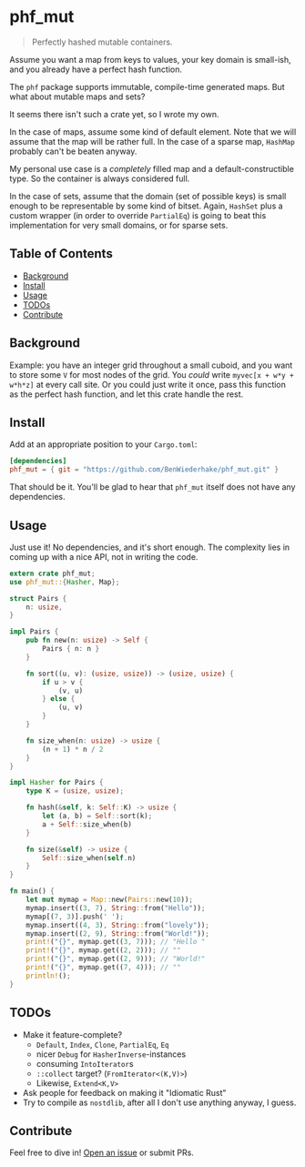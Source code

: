 # phf_mut

> Perfectly hashed mutable containers.

Assume you want a map from keys to values, your key domain is small-ish,
and you already have a perfect hash function.

The `phf` package supports immutable, compile-time generated maps.
But what about mutable maps and sets?

It seems there isn't such a crate yet, so I wrote my own.

In the case of maps, assume some kind of default element.
Note that we will assume that the map will be rather full.
In the case of a sparse map, `HashMap` probably can't be beaten anyway.

My personal use case is a *completely* filled map and a default-constructible type.
So the container is always considered full.

In the case of sets, assume that the domain (set of possible keys)
is small enough to be representable by some kind of bitset.
Again, `HashSet` plus a custom wrapper (in order to override `PartialEq`)
is going to beat this implementation for very small domains, or for sparse sets.

## Table of Contents

- [Background](#background)
- [Install](#install)
- [Usage](#usage)
- [TODOs](#todos)
- [Contribute](#contribute)

## Background

Example: you have an integer grid throughout a small cuboid,
and you want to store some `V` for most nodes of the grid.
You *could* write `myvec[x + w*y + w*h*z]` at every call site.
Or you could just write it once, pass this function as the perfect hash function,
and let this crate handle the rest.

## Install

Add at an appropriate position to your `Cargo.toml`:

```TOML
[dependencies]
phf_mut = { git = "https://github.com/BenWiederhake/phf_mut.git" }
```

That should be it.  You'll be glad to hear that `phf_mut` itself
does not have any dependencies.

## Usage

Just use it!  No dependencies, and it's short enough.
The complexity lies in coming up with a nice API,
not in writing the code.

```Rust
extern crate phf_mut;
use phf_mut::{Hasher, Map};

struct Pairs {
    n: usize,
}

impl Pairs {
    pub fn new(n: usize) -> Self {
        Pairs { n: n }
    }

    fn sort((u, v): (usize, usize)) -> (usize, usize) {
        if u > v {
            (v, u)
        } else {
            (u, v)
        }
    }

    fn size_when(n: usize) -> usize {
        (n + 1) * n / 2
    }
}

impl Hasher for Pairs {
    type K = (usize, usize);

    fn hash(&self, k: Self::K) -> usize {
        let (a, b) = Self::sort(k);
        a + Self::size_when(b)
    }

    fn size(&self) -> usize {
        Self::size_when(self.n)
    }
}

fn main() {
    let mut mymap = Map::new(Pairs::new(10));
    mymap.insert((3, 7), String::from("Hello"));
    mymap[(7, 3)].push(' ');
    mymap.insert((4, 3), String::from("lovely"));
    mymap.insert((2, 9), String::from("World!"));
    print!("{}", mymap.get((3, 7))); // "Hello "
    print!("{}", mymap.get((2, 2))); // ""
    print!("{}", mymap.get((2, 9))); // "World!"
    print!("{}", mymap.get((7, 4))); // ""
    println!();
}
```

## TODOs

* Make it feature-complete?
    * `Default`, `Index`, `Clone`, `PartialEq`, `Eq`
    * nicer `Debug` for `HasherInverse`-instances
    * consuming `IntoIterator`s
    * `::collect` target? (`FromIterator<(K,V)>`)
    * Likewise, `Extend<K,V>`
* Ask people for feedback on making it "Idiomatic Rust"
* Try to compile as `nostdlib`, after all I don't use anything anyway, I guess.

## Contribute

Feel free to dive in! [Open an issue](https://github.com/BenWiederhake/masked_permute/issues/new) or submit PRs.
